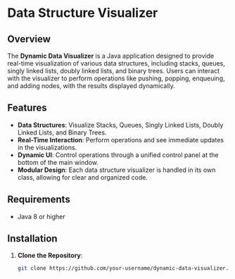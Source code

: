# Data Structure Visualizer

## Overview

The **Dynamic Data Visualizer** is a Java application designed to provide real-time visualization of various data structures, including stacks, queues, singly linked lists, doubly linked lists, and binary trees. Users can interact with the visualizer to perform operations like pushing, popping, enqueuing, and adding nodes, with the results displayed dynamically.

## Features

- **Data Structures**: Visualize Stacks, Queues, Singly Linked Lists, Doubly Linked Lists, and Binary Trees.
- **Real-Time Interaction**: Perform operations and see immediate updates in the visualizations.
- **Dynamic UI**: Control operations through a unified control panel at the bottom of the main window.
- **Modular Design**: Each data structure visualizer is handled in its own class, allowing for clear and organized code.

## Requirements

- Java 8 or higher

## Installation

1. **Clone the Repository**:
   ```bash
   git clone https://github.com/your-username/dynamic-data-visualizer.git
